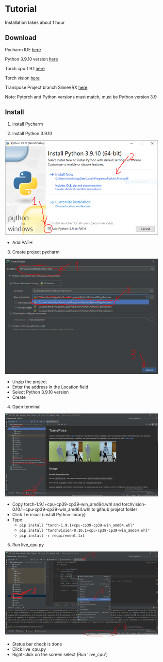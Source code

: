 # Tutorial

Installation takes about 1 hour

## Download

Pycharm IDE [here](https://www.jetbrains.com/pycharm/download/download-thanks.html?platform=windows&code=PCC)

Python 3.9.10 version [here](https://www.python.org/ftp/python/3.9.10/python-3.9.10-amd64.exe)

Torch cpu 1.9.1 [here](https://download.pytorch.org/whl/cpu/torch-1.9.1%2Bcpu-cp39-cp39-win_amd64.whl)

Torch vision [here](https://download.pytorch.org/whl/cpu/torchvision-0.10.1%2Bcpu-cp39-cp39-win_amd64.whl)

Transpose Project branch SlimeVRX [here](https://github.com/SlimeVRX/TransPose/archive/refs/heads/main.zip)

Note: Pytorch and Python versions must match, must be Python version 3.9
## Install

1. Install Pycharm

2. Install Python 3.9.10

![Python 3.9](data/figures/python3.9.PNG)

   - Add PATH

3. Create project pycharm

![Pycharm create project](data/figures/pycharm_create_project.PNG)

   - Unzip the project
   - Enter the address in the Location field
   - Select Python 3.9.10 version
   - Create

4. Open terminal

![Open terminal](data/figures/copy_torch_vision.jpg)

   - Copy torch-1.9.1+cpu-cp39-cp39-win_amd64.whl and torchvision-0.10.1+cpu-cp39-cp39-win_amd64.whl to github project folder
   - Click Terminal (install Python library)
   - Type
     - `pip install "torch-1.9.1+cpu-cp39-cp39-win_amd64.whl"`
     - `pip install "torchvision-0.10.1+cpu-cp39-cp39-win_amd64.whl"`
     - `pip install -r requirement.txt`

5. Run live_cpu.py

![Run live cpu](data/figures/live_cpu_1.jpg)

   - Status bar check is done
   - Click live_cpu.py
   - Right-click on the screen select [Run 'live_cpu']
